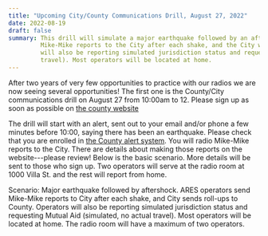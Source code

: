 ```yaml
---
title: "Upcoming City/County Communications Drill, August 27, 2022"
date: 2022-08-19
draft: false
summary: This drill will simulate a major earthquake followed by an aftershock. ARES operators will send
         Mike-Mike reports to the City after each shake, and the City will send roll-ups to County. Operators
         will also be reporting simulated jurisdiction status and requesting Mutual Aid (simulated, no actual
         travel). Most operators will be located at home.
---
```

After two years of very few opportunities to practice with our radios we are now seeing several opportunities! The first one is the County/City communications drill on August 27 from 10:00am to 12. Please sign up as soon as possible on [the county website](https://www.scc-ares-races.org/activities/eventdetail.php?id=1255)

The drill will start with an alert, sent out to your email and/or phone a few minutes before 10:00, saying there has been an earthquake. Please check that you are enrolled in [the County alert system](https://emergencymanagement.sccgov.org/AlertSCC). You will radio Mike-Mike reports to the City. There are details about making those reports on the website---please review! Below is the basic scenario. More details will be sent to those who sign up. Two operators will serve at the radio room at 1000 Villa St. and the rest will report from home.

Scenario: Major earthquake followed by aftershock. ARES operators send Mike-Mike reports to City after each shake, and City sends roll-ups to County. Operators will also be reporting simulated jurisdiction status and requesting Mutual Aid (simulated, no actual travel). Most operators will be located at home. The radio room will have a maximum of two operators.
